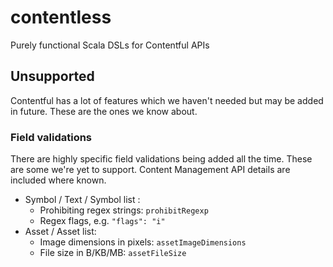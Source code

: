 # contentless
Purely functional Scala DSLs for Contentful APIs


## Unsupported 
Contentful has a lot of features which we haven't needed but may be added in future. These are the ones we know about.

### Field validations
There are highly specific field validations being added all the time. These are some we're yet to support. Content Management API details are included where known.

- Symbol / Text / Symbol list :
   - Prohibiting regex strings: `prohibitRegexp`
   - Regex flags, e.g. `"flags": "i"`
- Asset / Asset list:
   - Image dimensions in pixels: `assetImageDimensions`
   - File size in B/KB/MB: `assetFileSize`
